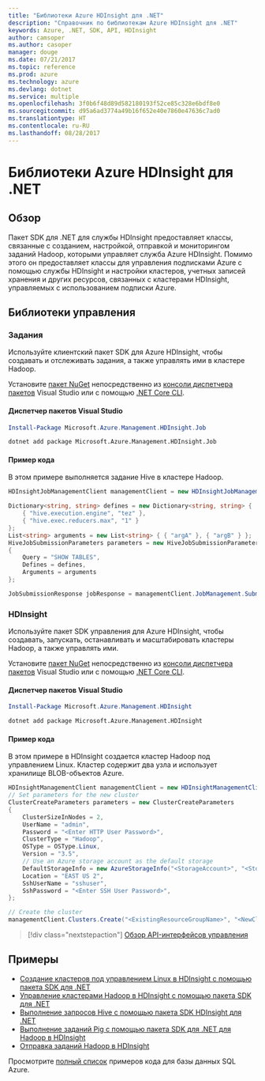 ```yaml
---
title: "Библиотеки Azure HDInsight для .NET"
description: "Справочник по библиотекам Azure HDInsight для .NET"
keywords: Azure, .NET, SDK, API, HDInsight
author: camsoper
ms.author: casoper
manager: douge
ms.date: 07/21/2017
ms.topic: reference
ms.prod: azure
ms.technology: azure
ms.devlang: dotnet
ms.service: multiple
ms.openlocfilehash: 3f0b6f48d89d582180193f52ce85c328e6bdf8e0
ms.sourcegitcommit: d95a6ad3774a49b16f652e40e7860e47636c7ad0
ms.translationtype: HT
ms.contentlocale: ru-RU
ms.lasthandoff: 08/28/2017
---
```

# <a name="azure-hdinsight-libraries-for-net"></a>Библиотеки Azure HDInsight для .NET

## <a name="overview"></a>Обзор

Пакет SDK для .NET для службы HDInsight предоставляет классы, связанные с созданием, настройкой, отправкой и мониторингом заданий Hadoop, которыми управляет служба Azure HDInsight. Помимо этого он предоставляет классы для управления подписками Azure с помощью службы HDInsight и настройки кластеров, учетных записей хранения и других ресурсов, связанных с кластерами HDInsight, управляемых с использованием подписки Azure.

## <a name="management-libraries"></a>Библиотеки управления

### <a name="jobs"></a>Задания

Используйте клиентский пакет SDK для Azure HDInsight, чтобы создавать и отслеживать задания, а также управлять ими в кластере Hadoop. 

Установите [пакет NuGet](https://www.nuget.org/packages/Microsoft.Azure.Management.HDInsight.Job) непосредственно из [консоли диспетчера пакетов][PackageManager] Visual Studio или с помощью [.NET Core CLI][DotNetCLI].

#### <a name="visual-studio-package-manager"></a>Диспетчер пакетов Visual Studio

```powershell
Install-Package Microsoft.Azure.Management.HDInsight.Job
```

```bash
dotnet add package Microsoft.Azure.Management.HDInsight.Job
```

#### <a name="code-example"></a>Пример кода

В этом примере выполняется задание Hive в кластере Hadoop.

```csharp
HDInsightJobManagementClient managementClient = new HDInsightJobManagementClient(clusterUri, credentials);

Dictionary<string, string> defines = new Dictionary<string, string> {
    { "hive.execution.engine", "tez" },
    { "hive.exec.reducers.max", "1" }
};
List<string> arguments = new List<string> { { "argA" }, { "argB" } };
HiveJobSubmissionParameters parameters = new HiveJobSubmissionParameters
{
    Query = "SHOW TABLES",
    Defines = defines,
    Arguments = arguments
};

JobSubmissionResponse jobResponse = managementClient.JobManagement.SubmitHiveJob(parameters);
```

### <a name="hdinsight"></a>HDInsight

Используйте пакет SDK управления для Azure HDInsight, чтобы создавать, запускать, останавливать и масштабировать кластеры Hadoop, а также управлять ими.

Установите [пакет NuGet](https://www.nuget.org/packages/Microsoft.Azure.Management.HDInsight) непосредственно из [консоли диспетчера пакетов][PackageManager] Visual Studio или с помощью [.NET Core CLI][DotNetCLI].

#### <a name="visual-studio-package-manager"></a>Диспетчер пакетов Visual Studio

```powershell
Install-Package Microsoft.Azure.Management.HDInsight
```

```bash
dotnet add package Microsoft.Azure.Management.HDInsight
```

#### <a name="code-example"></a>Пример кода

В этом примере в HDInsight создается кластер Hadoop под управлением Linux. Кластер содержит два узла и использует хранилище BLOB-объектов Azure.

```csharp
HDInsightManagementClient managementClient = new HDInsightManagementClient(authToken);
// Set parameters for the new cluster
ClusterCreateParameters parameters = new ClusterCreateParameters
{
    ClusterSizeInNodes = 2,
    UserName = "admin",
    Password = "<Enter HTTP User Password>",
    ClusterType = "Hadoop",
    OSType = OSType.Linux,
    Version = "3.5",
    // Use an Azure storage account as the default storage
    DefaultStorageInfo = new AzureStorageInfo("<StorageAccount>", "<StorageKey>", "<BlobContainerName>"),
    Location = "EAST US 2",
    SshUserName = "sshuser",
    SshPassword = "<Enter SSH User Password>",
};

// Create the cluster
managementClient.Clusters.Create("<ExistingResourceGroupName>", "<NewClusterName>", parameters);
```

> [!div class="nextstepaction"]
> [Обзор API-интерфейсов управления](/dotnet/api/overview/azure/hdinsights/management)


## <a name="samples"></a>Примеры

- [Создание кластеров под управлением Linux в HDInsight с помощью пакета SDK для .NET](https://docs.microsoft.com/azure/hdinsight/hdinsight-hadoop-create-linux-clusters-dotnet-sdk)
- [Управление кластерами Hadoop в HDInsight с помощью пакета SDK для .NET](https://docs.microsoft.com/azure/hdinsight/hdinsight-administer-use-dotnet-sdk)
- [Выполнение запросов Hive с помощью пакета SDK HDInsight для .NET](https://docs.microsoft.com/azure/hdinsight/hdinsight-hadoop-use-hive-dotnet-sdk)
- [Выполнение заданий Pig с помощью пакета SDK для .NET для Hadoop в HDInsight](https://docs.microsoft.com/azure/hdinsight/hdinsight-hadoop-use-pig-dotnet-sdk)
- [Отправка заданий Hadoop в HDInsight](https://docs.microsoft.com/azure/hdinsight/hdinsight-submit-hadoop-jobs-programmatically)

Просмотрите [полный список](https://azure.microsoft.com/resources/samples/?platform=dotnet&service=hdinsight) примеров кода для базы данных SQL Azure.

[PackageManager]: https://docs.microsoft.com/nuget/tools/package-manager-console
[DotNetCLI]: https://docs.microsoft.com/dotnet/core/tools/dotnet-add-package
